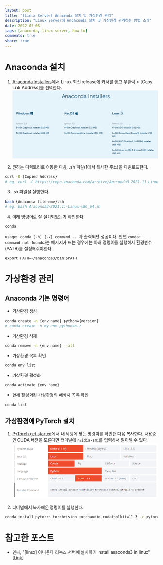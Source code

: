 ```yaml
---
layout: post
title: "[Linux Server] Anaconda 설치 및 가상환경 관리" 
description: "Linux Server에 Ancaconda 설치 및 가상환경 관리하는 방법 소개"
date: 2022-05-08
tags: [anaconda, linux server, how to]
comments: true
share: true
---
```


# Anaconda 설치
1. [Anaconda Installers](https://www.anaconda.com/products/distribution#Downloads)에서 Linux 최신 release에 커서를 놓고 우클릭 > [Copy Link Address]를 선택한다.
![release](/assets/posts/how-to/2022-05-08-anaconda-install/release.png)

2. 원하는 디렉토리로 이동한 다음, .sh 파일(1에서 복사한 주소)을 다운로드한다.
```bash
curl -O {Copied Address}
# eg. curl -O https://repo.anaconda.com/archive/Anaconda3-2021.11-Linux-x86_64.sh
```

3. .sh 파일을 실행한다. 
```bash
bash {Anaconda filename}.sh
# eg. bash Anaconda3-2021.11-Linux-x86_64.sh
```

4. 아래 명령어로 잘 설치되었는지 확인한다. 
```bash
conda
```
`usage: conda [-h] [-V] command ...`가 출력되면 성공이다. 반면 `conda: command not found`라는 메시지가 뜨는 경우에는 아래 명령어를 실행해서 환경변수(PATH)를 설정해줘야한다.
```
export PATH=~/anaconda3/bin:$PATH
```

# 가상환경 관리
## Anaconda 기본 명령어
- 가상환경 생성
```bash
conda create -n {env name} python={version}
# conda create -n my_env python=3.7
```

- 가상환경 삭제
```bash
conda remove -n {env name} --all
```

- 가상환경 목록 확인
```bash
conda env list
```

- 가상환경 활성화
```bash
conda activate {env name}
```

- 현재 활성화된 가상환경의 패키지 목록 확인
```bash
conda list
```

## 가상환경에 PyTorch 설치
1. [PyTorch get started](https://pytorch.org/get-started/locally/)에서 내 세팅에 맞는 명령어를 확인한 다음 복사한다. 사용중인 CUDA 버전을 모른다면 터미널에 `nvidia-smi`를 입력해서 알아낼 수 있다.
![start-locally](/assets/posts/how-to/2022-05-08-anaconda-install/start-locally.png)

2. 터미널에서 복사해온 명령어를 실행한다. 
```bash
conda install pytorch torchvision torchaudio cudatoolkit=11.3 -c pytorch
```

# 참고한 포스트
- 덴싸, "[linux] 아나콘다 리눅스 서버에 설치하기 install anaconda3 in linux" [[Link](https://datainsider.tistory.com/33)]